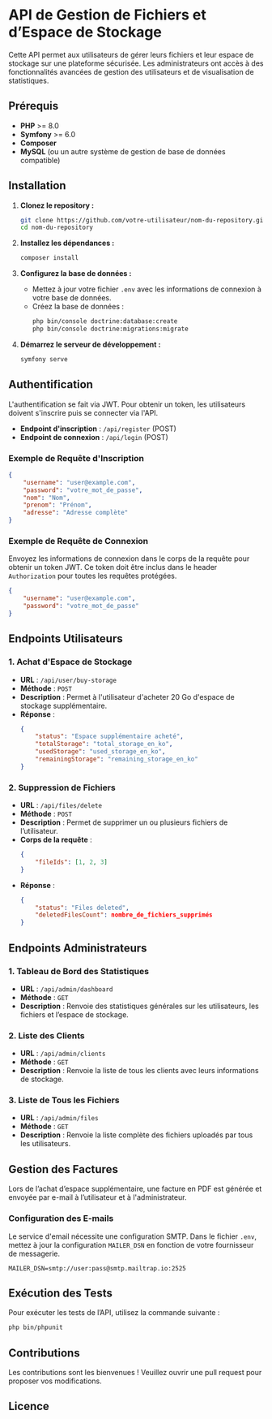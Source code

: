 # API de Gestion de Fichiers et d’Espace de Stockage

Cette API permet aux utilisateurs de gérer leurs fichiers et leur espace de stockage sur une plateforme sécurisée. Les administrateurs ont accès à des fonctionnalités avancées de gestion des utilisateurs et de visualisation de statistiques.

## Prérequis

- **PHP** >= 8.0
- **Symfony** >= 6.0
- **Composer**
- **MySQL** (ou un autre système de gestion de base de données compatible)

## Installation

1. **Clonez le repository :**
    ```bash
    git clone https://github.com/votre-utilisateur/nom-du-repository.git
    cd nom-du-repository
    ```

2. **Installez les dépendances :**
    ```bash
    composer install
    ```

3. **Configurez la base de données :**
    - Mettez à jour votre fichier `.env` avec les informations de connexion à votre base de données.
    - Créez la base de données :
        ```bash
        php bin/console doctrine:database:create
        php bin/console doctrine:migrations:migrate
        ```

4. **Démarrez le serveur de développement :**
    ```bash
    symfony serve
    ```

## Authentification

L'authentification se fait via JWT. Pour obtenir un token, les utilisateurs doivent s'inscrire puis se connecter via l'API.

- **Endpoint d'inscription** : `/api/register` (POST)
- **Endpoint de connexion** : `/api/login` (POST)

### Exemple de Requête d'Inscription

```json
{
    "username": "user@example.com",
    "password": "votre_mot_de_passe",
    "nom": "Nom",
    "prenom": "Prénom",
    "adresse": "Adresse complète"
}
```

### Exemple de Requête de Connexion

Envoyez les informations de connexion dans le corps de la requête pour obtenir un token JWT. Ce token doit être inclus dans le header `Authorization` pour toutes les requêtes protégées.

```json
{
    "username": "user@example.com",
    "password": "votre_mot_de_passe"
}
```

## Endpoints Utilisateurs

### 1. Achat d'Espace de Stockage
- **URL** : `/api/user/buy-storage`
- **Méthode** : `POST`
- **Description** : Permet à l'utilisateur d'acheter 20 Go d'espace de stockage supplémentaire.
- **Réponse** :
    ```json
    {
        "status": "Espace supplémentaire acheté",
        "totalStorage": "total_storage_en_ko",
        "usedStorage": "used_storage_en_ko",
        "remainingStorage": "remaining_storage_en_ko"
    }
    ```

### 2. Suppression de Fichiers
- **URL** : `/api/files/delete`
- **Méthode** : `POST`
- **Description** : Permet de supprimer un ou plusieurs fichiers de l’utilisateur.
- **Corps de la requête** :
    ```json
    {
        "fileIds": [1, 2, 3]
    }
    ```
- **Réponse** :
    ```json
    {
        "status": "Files deleted",
        "deletedFilesCount": nombre_de_fichiers_supprimés
    }
    ```

## Endpoints Administrateurs

### 1. Tableau de Bord des Statistiques
- **URL** : `/api/admin/dashboard`
- **Méthode** : `GET`
- **Description** : Renvoie des statistiques générales sur les utilisateurs, les fichiers et l’espace de stockage.

### 2. Liste des Clients
- **URL** : `/api/admin/clients`
- **Méthode** : `GET`
- **Description** : Renvoie la liste de tous les clients avec leurs informations de stockage.

### 3. Liste de Tous les Fichiers
- **URL** : `/api/admin/files`
- **Méthode** : `GET`
- **Description** : Renvoie la liste complète des fichiers uploadés par tous les utilisateurs.

## Gestion des Factures

Lors de l’achat d’espace supplémentaire, une facture en PDF est générée et envoyée par e-mail à l’utilisateur et à l'administrateur.

### Configuration des E-mails

Le service d'email nécessite une configuration SMTP. Dans le fichier `.env`, mettez à jour la configuration `MAILER_DSN` en fonction de votre fournisseur de messagerie.

```dotenv
MAILER_DSN=smtp://user:pass@smtp.mailtrap.io:2525
```

## Exécution des Tests

Pour exécuter les tests de l’API, utilisez la commande suivante :

```bash
php bin/phpunit
```

## Contributions

Les contributions sont les bienvenues ! Veuillez ouvrir une pull request pour proposer vos modifications.

## Licence
